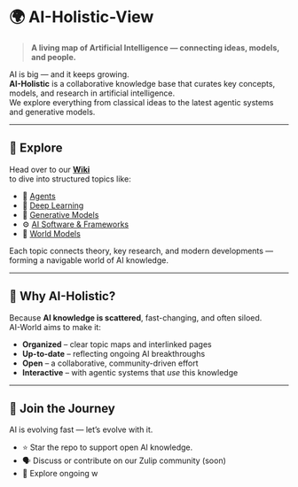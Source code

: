 # 🌍 AI-Holistic-View

> **A living map of Artificial Intelligence — connecting ideas, models, and people.**

AI is big — and it keeps growing.  
**AI-Holistic** is a collaborative knowledge base that curates key concepts, models, and research in artificial intelligence.  
We explore everything from classical ideas to the latest agentic systems and generative models.

---

## 🧭 Explore

Head over to our **[Wiki](https://github.com/Math-AI-Institute/AI-World/wiki)**  
to dive into structured topics like:

- 🤖 [Agents](https://github.com/Math-AI-Institute/AI-World/wiki/Agents)  
- 🧠 [Deep Learning](https://github.com/Math-AI-Institute/AI-World/wiki/Deep-Learning)  
- 🎨 [Generative Models](https://github.com/Math-AI-Institute/AI-World/wiki/Generative-Models)  
- ⚙️ [AI Software & Frameworks](https://github.com/Math-AI-Institute/AI-World/wiki/AI-Software)  
- 🧩 [World Models](https://github.com/Math-AI-Institute/AI-World/wiki/World-Models)  

Each topic connects theory, key research, and modern developments — forming a navigable world of AI knowledge.

---

## 💫 Why AI-Holistic?

Because **AI knowledge is scattered**, fast-changing, and often siloed.  
AI-World aims to make it:
- **Organized** – clear topic maps and interlinked pages  
- **Up-to-date** – reflecting ongoing AI breakthroughs  
- **Open** – a collaborative, community-driven effort  
- **Interactive** – with agentic systems that *use* this knowledge  

---

## 🤝 Join the Journey

AI is evolving fast — let’s evolve with it.  
- ⭐️ Star the repo to support open AI knowledge.  
- 🗣️ Discuss or contribute on our Zulip community (soon)  
- 🧩 Explore ongoing w
